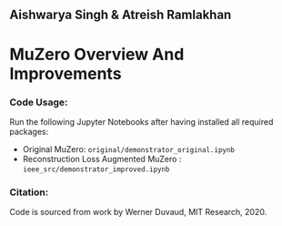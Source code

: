 ## Aishwarya Singh & Atreish Ramlakhan

# MuZero Overview And Improvements

### Code Usage:

Run the following Jupyter Notebooks after having installed all required packages:
* Original MuZero: ```original/demonstrator_original.ipynb```
* Reconstruction Loss Augmented MuZero : ```ieee_src/demonstrator_improved.ipynb```

### Citation:

Code is sourced from work by Werner Duvaud, MIT Research, 2020.
